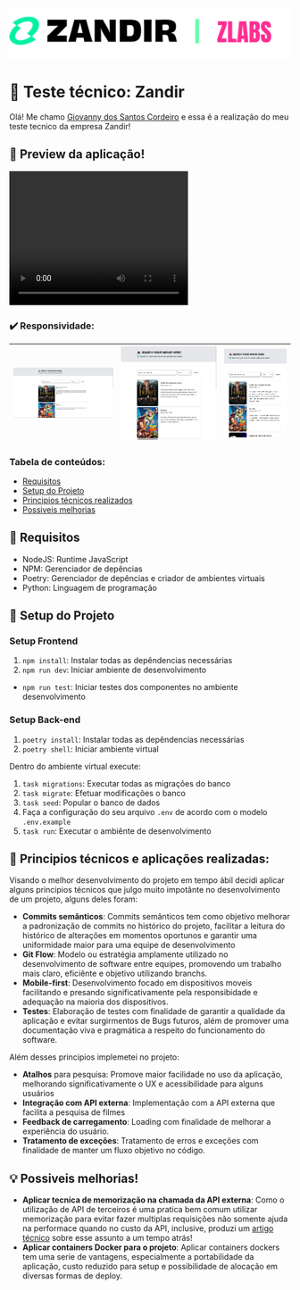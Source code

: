 ![Zandir logo](./assets/imgs/zandir!.png)

# 📌 Teste técnico: Zandir

Olá! Me chamo [Giovanny dos Santos Cordeiro](https://giovannydev.com.br/) e essa é a realização
do meu teste tecnico da empresa Zandir!

## 💯 Preview da aplicação!

<video width="320" height="240" controls>
  <source src="assets/preview.mp4" type="video/mp4">
</video>

### ✔️ Responsividade:
| ![Large](/assets/imgs/LG.png) | ![Medium](/assets/imgs/MD.png) | ![Small](/assets/imgs/SM.png) |
|--------------------------------|--------------------------------|--------------------------------|

### Tabela de conteúdos:
- [Requisitos](#requisitos)
- [Setup do Projeto](#setup-do-projeto)
- [Principios técnicos realizados](#principios-técnicos-realizados)
- [Possiveis melhorias](#possiveis-melhorias)

## 🎯 Requisitos

- NodeJS: Runtime JavaScript
- NPM: Gerenciador de depências
- Poetry: Gerenciador de depências e criador de ambientes virtuais
- Python: Linguagem de programação

## 🚀 Setup do Projeto

### Setup Frontend
1. `npm install`: Instalar todas as depêndencias necessárias
2. `npm run dev`: Iniciar ambiente de desenvolvimento

- `npm run test`: Iniciar testes dos componentes no ambiente desenvolvimento

### Setup Back-end
1. `poetry install`: Instalar todas as depêndencias necessárias
2. `poetry shell`: Iniciar ambiente virtual

Dentro do ambiente virtual execute:

1. `task migrations`: Executar todas as migrações do banco
2. `task migrate`: Efetuar modificações o banco
3. `task seed`: Popular o banco de dados
4. Faça a configuração do seu arquivo `.env` de acordo com o modelo `.env.example`
5. `task run`: Executar o ambiênte de desenvolvimento

## 🌟 Principios técnicos e aplicações realizadas:

Visando o melhor desenvolvimento do projeto em tempo ábil decidi 
aplicar alguns principios técnicos que julgo muito impotânte
no desenvolvimento de um projeto, alguns deles foram:

- **Commits semânticos**: Commits semânticos tem como objetivo melhorar a padronização
de commits no histórico do projeto, facilitar a leitura do histórico de alterações 
em momentos oportunos e garantir uma uniformidade maior para uma equipe de desenvolvimento
- **Git Flow**: Modelo ou estratégia amplamente utilizado no desenvolvimento de software
entre equipes, promovendo um trabalho mais claro, eficiênte e objetivo utilizando branchs.
- **Mobile-first**: Desenvolvimento focado em dispositivos moveis facilitando e presando significativamente pela 
responsibidade e adequação na maioria dos dispositivos.
- **Testes**: Elaboração de testes com finalidade de garantir a qualidade da aplicação e 
evitar surgirmentos de Bugs futuros, além de promover uma documentação viva e pragmática
a respeito do funcionamento do software.

Além desses principios implemetei no projeto:
- **Atalhos** para pesquisa: Promove maior facilidade no uso da aplicação, melhorando significativamente o UX 
e acessibilidade para alguns usuários
- **Integração com API externa**: Implementação com a API externa que facilita a pesquisa de filmes
- **Feedback de carregamento**: Loading com finalidade de melhorar a experiência do usuário.
- **Tratamento de exceções**: Tratamento de erros e exceções com finalidade de manter um fluxo objetivo no código.

## 💡 Possiveis melhorias!

- **Aplicar tecnica de memorização na chamada da API externa**: Como o utilização de API
de terceiros é uma pratica bem comum utilizar memorização para evitar fazer multiplas
requisições não somente ajuda na performace quando no custo da API, inclusive, produzi
um [artigo técnico](https://dev.to/giovannycordeiro/memorizacao-em-ruby-5789) sobre esse assunto a um tempo atrás!
- **Aplicar containers Docker para o projeto**: Aplicar containers dockers
tem uma serie de vantagens, especialmente a portabilidade da aplicação, custo reduzido
para setup e possibilidade de alocação em diversas formas de deploy.